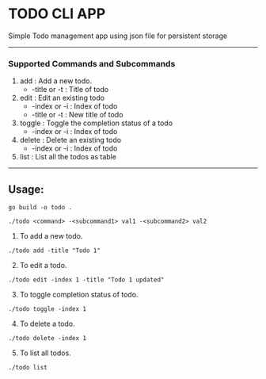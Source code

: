 # TODO CLI APP

Simple Todo management app using json file for persistent storage

---

### Supported Commands and Subcommands
1. add : Add a new todo.
    - -title or -t : Title of todo
2. edit : Edit an existing todo
    - -index or -i : Index of todo
    - -title or -t : New title of todo
3. toggle : Toggle the completion status of a todo
    - -index or -i : Index of todo
4. delete : Delete an existing todo
    - -index or -i : Index of todo
5. list : List all the todos as table

---
## Usage:

```
go build -o todo .

./todo <command> -<subcommand1> val1 -<subcommand2> val2
```

1. To add a new todo.

```
./todo add -title "Todo 1"
```

2. To edit a todo.

```
./todo edit -index 1 -title "Todo 1 updated"
```

3. To toggle completion status of todo.

```
./todo toggle -index 1
```

4. To delete a todo.

```
./todo delete -index 1
```

5. To list all todos.

```
./todo list
```
